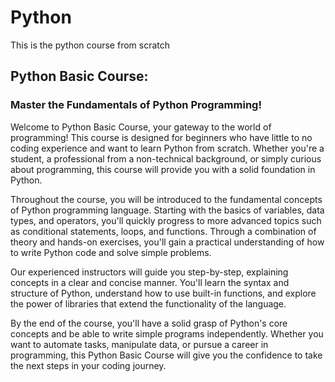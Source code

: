 # Python
This is the python course from scratch

## Python Basic Course:
### Master the Fundamentals of Python Programming!

Welcome to Python Basic Course, your gateway to the world of programming! This course is designed for beginners who have little to no coding experience and want to learn Python from scratch. Whether you're a student, a professional from a non-technical background, or simply curious about programming, this course will provide you with a solid foundation in Python.       

Throughout the course, you will be introduced to the fundamental concepts of Python programming language. Starting with the basics of variables, data types, and operators, you'll quickly progress to more advanced topics such as conditional statements, loops, and functions. Through a combination of theory and hands-on exercises, you'll gain a practical understanding of how to write Python code and solve simple problems.      

Our experienced instructors will guide you step-by-step, explaining concepts in a clear and concise manner. You'll learn the syntax and structure of Python, understand how to use built-in functions, and explore the power of libraries that extend the functionality of the language.        

By the end of the course, you'll have a solid grasp of Python's core concepts and be able to write simple programs independently. Whether you want to automate tasks, manipulate data, or pursue a career in programming, this Python Basic Course will give you the confidence to take the next steps in your coding journey.    

